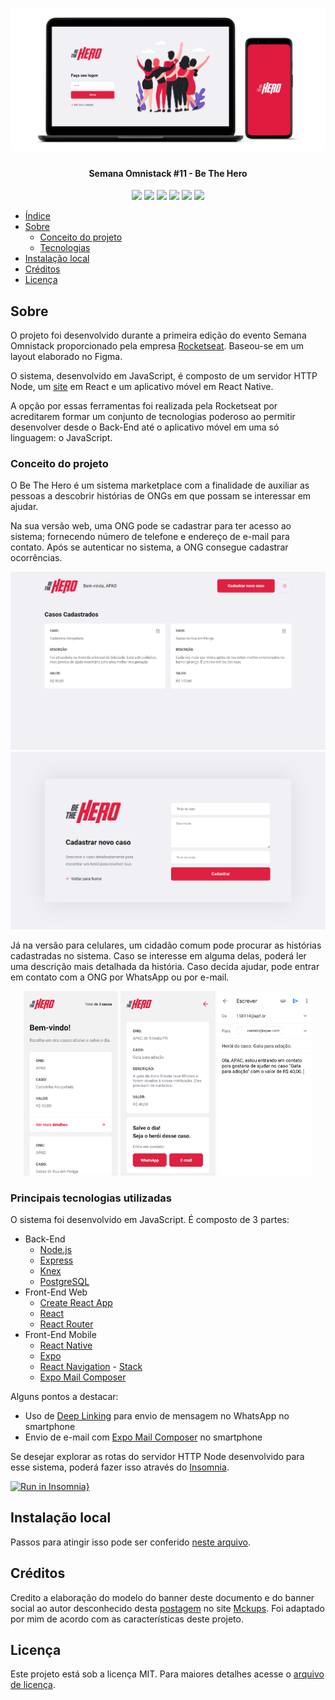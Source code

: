 <h1 align="center">
  <img alt="A imagem contém um notebook e um smartphone com telas da aplicação" title="Banner da aplicação Be The Hero" src="./assets/screenshots/banner.png" />
</h1>

<h4 align="center"> 
	Semana Omnistack #11 - Be The Hero
</h4>

<div align="center">
  <img src="https://img.shields.io/github/repo-size/marcel099/rs-so-11-be-the-hero.svg">
  <img src="https://img.shields.io/github/last-commit/marcel099/rs-so-11-be-the-hero.svg">
  <img src="https://img.shields.io/github/issues/marcel099/rs-so-11-be-the-hero.svg">
  <img src="https://img.shields.io/github/issues-closed/marcel099/rs-so-11-be-the-hero.svg">
  <img src="https://img.shields.io/github/license/marcel099/rs-so-11-be-the-hero.svg">
  <img src="https://img.shields.io/github/stars/marcel099/rs-so-11-be-the-hero.svg?style=social">
</div>

* [Índice](#índice)
* [Sobre](#sobre)
  * [Conceito do projeto](#conceito-do-projeto)
  * [Tecnologias](#principais-tecnologias-utilizadas)
* [Instalação local](#instalação-local)
* [Créditos](#créditos)
* [Licença](#licença)

## Sobre

O projeto foi desenvolvido durante a primeira edição do evento Semana Omnistack proporcionado pela empresa [Rocketseat](https://rocketseat.com.br/). Baseou-se em um layout elaborado no Figma.

O sistema, desenvolvido em JavaScript, é composto de um servidor HTTP Node, um [site](https://be-the-hero.marcel099.vercel.app/) em React e um aplicativo móvel em React Native.

A opção por essas ferramentas foi realizada pela Rocketseat por acreditarem formar um conjunto de tecnologias poderoso ao permitir desenvolver desde o Back-End até o aplicativo móvel em uma só linguagem: o JavaScript.

### Conceito do projeto

O Be The Hero é um sistema marketplace com a finalidade de auxiliar as pessoas a descobrir histórias de ONGs em que possam se interessar em ajudar.

Na sua versão web, uma ONG pode se cadastrar para ter acesso ao sistema; fornecendo número de telefone e endereço de e-mail para contato. Após se autenticar no sistema, a ONG consegue cadastrar ocorrências.

<div align="center">
  <img alt="Página de gerenciamento das ocorrências da ONG" src="./assets/screenshots/ong_web.png" />
  <img alt="Página de cadastro de ocorrência" src="./assets/screenshots/new_incident_web.png" />
</div>

Já na versão para celulares, um cidadão comum pode procurar as histórias cadastradas no sistema. Caso se interesse em alguma delas, poderá ler uma descrição mais detalhada da história. Caso decida ajudar, pode entrar em contato com a ONG por WhatsApp ou por e-mail.

<div align="center">
  <img title="Tela com lista de ocorrências" src="./assets/screenshots/incident_list_mobile.png" width="30%" />
  <img title="Tela com detalhes de uma ocorrência" src="./assets/screenshots/incident_mobile.png" width="30%" />
  <img title="Tela de contato do usuário com a ONG no WhatsApp" src="./assets/screenshots/contact_ong_by_email_mobile.png" width="30%" />
</div>

### Principais tecnologias utilizadas

O sistema foi desenvolvido em JavaScript. É composto de 3 partes:

- Back-End
  - [Node.js](https://nodejs.org/en/)
  - [Express](https://expressjs.com/)
  - [Knex](https://knexjs.org/)
  - [PostgreSQL](https://www.postgresql.org/)
- Front-End Web
  - [Create React App](https://create-react-app.dev/)
  - [React](https://react.dev/)
  - [React Router](https://reactrouter.com/)
- Front-End Mobile
  - [React Native](https://reactnative.dev/)
  - [Expo](https://expo.dev/)
  - [React Navigation](https://reactnavigation.org/) - [Stack](https://reactnavigation.org/docs/stack-navigator/)
  - [Expo Mail Composer](https://docs.expo.dev/versions/latest/sdk/mail-composer)

Alguns pontos a destacar:

- Uso de [Deep Linking](https://reactnative.dev/docs/linking) para envio de mensagem no WhatsApp no smartphone
- Envio de e-mail com [Expo Mail Composer](https://docs.expo.dev/versions/latest/sdk/mail-composer) no smartphone

Se desejar explorar as rotas do servidor HTTP Node desenvolvido para esse sistema, poderá fazer isso através do [Insomnia](https://insomnia.rest/).

[![Run in Insomnia}](https://insomnia.rest/images/run.svg)](https://insomnia.rest/run/?label=Semana%20Omnistack%20%2311%20-%20Be%20The%20Hero&uri=https%3A%2F%2Fgithub.com%2Fmarcel099%2Frs-so-11-be-the-hero%2Fblob%2Fmaster%2Fassets%2Finsomnia_collection.json)

## Instalação local

Passos para atingir isso pode ser conferido <a href="./INSTALLATION.md">neste arquivo</a>.

## Créditos

Credito a elaboração do modelo do banner deste documento e do banner social ao autor desconhecido desta [postagem](https://mckups.com/pixel-4-and-pixelbook-go-mockup/) no site [Mckups](https://mckups.com). Foi adaptado por mim de acordo com as características deste projeto.

## Licença

Este projeto está sob a licença MIT. Para maiores detalhes acesse o <a href="./LICENSE.md">arquivo de licença</a>.
